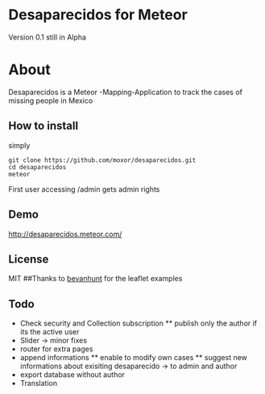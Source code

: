 # Desaparecidos for Meteor
Version 0.1 still in Alpha
# About
Desaparecidos is a Meteor -Mapping-Application to track the cases of missing people in Mexico
## How to install
simply
```
git clone https://github.com/moxor/desaparecidos.git
cd desaparecidos
meteor
```
First user accessing /admin gets admin rights
## Demo

http://desaparecidos.meteor.com/
## License
MIT
##Thanks
to [bevanhunt](https://github.com/bevanhunt/meteor-leaflet/) for the leaflet examples
## Todo
* Check security and Collection subscription
** publish only the author if its the active user
* Slider -> minor fixes
* router for extra pages
* append informations
** enable to modify own cases
** suggest new informations about exisiting desaparecido -> to admin and author
* export database without author
* Translation